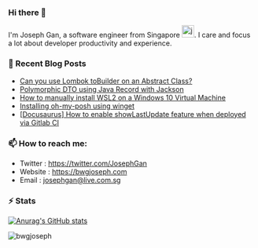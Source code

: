 ### Hi there 👋

I'm Joseph Gan, a software engineer from Singapore <img src="https://freesvg.org/img/singapore.png" alt="java" width="25" height="25"/>. I care and focus a lot about developer productivity and experience.

### 📰 Recent Blog Posts

- [Can you use Lombok toBuilder on an Abstract Class?](https://bwgjoseph.com/can-you-use-lombok-tobuilder-on-an-abstract-class)
- [Polymorphic DTO using Java Record with Jackson](https://bwgjoseph.com/polymorphic-dto-using-java-record-with-jackson)
- [How to manually install WSL2 on a Windows 10 Virtual Machine](https://bwgjoseph.com/how-to-manually-install-wsl2-on-a-windows-10-virtual-machine)
- [Installing oh-my-posh using winget](https://bwgjoseph.com/installing-oh-my-posh-using-winget)
- [[Docusaurus] How to enable showLastUpdate feature when deployed via Gitlab CI](https://bwgjoseph.com/docusaurus-how-to-enable-showlastupdate-feature-when-deployed-via-gitlab-ci)

### 📫 How to reach me:

- Twitter   : <https://twitter.com/JosephGan>
- Website   : <https://bwgjoseph.com>
- Email     : <josephgan@live.com.sg>

### ⚡ Stats

[![Anurag's GitHub stats](https://github-readme-stats.vercel.app/api?username=bwgjoseph)](https://github.com/anuraghazra/github-readme-stats)

<p><img align="center" src="https://github-readme-stats.vercel.app/api/top-langs?username=bwgjoseph&show_icons=true&locale=en&layout=compact" alt="bwgjoseph" /></p>

<!--
**bwgjoseph/bwgjoseph** is a ✨ _special_ ✨ repository because its `README.md` (this file) appears on your GitHub profile.

Here are some ideas to get you started:

- 🔭 I’m currently working on ...
- 🌱 I’m currently learning ...
- 👯 I’m looking to collaborate on ...
- 🤔 I’m looking for help with ...
- 💬 Ask me about ...
- 📫 How to reach me: ...
- 😄 Pronouns: ...
- ⚡ Fun fact: ...
-->
